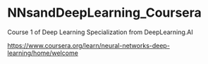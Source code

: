 # NNsandDeepLearning_Coursera
Course 1 of Deep Learning Specialization from DeepLearning.AI


https://www.coursera.org/learn/neural-networks-deep-learning/home/welcome
